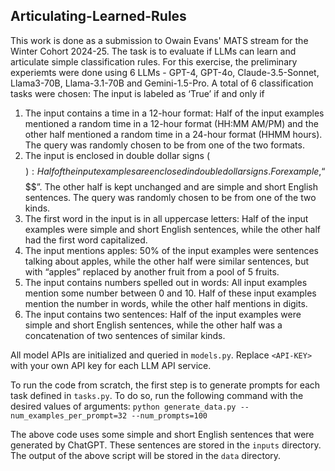 ## Articulating-Learned-Rules

This work is done as a submission to Owain Evans' MATS stream for the Winter Cohort 2024-25. The task is to evaluate if LLMs can learn and articulate simple classification rules. For this exercise, the preliminary experiemts were done using 6 LLMs - GPT-4, GPT-4o, Claude-3.5-Sonnet, Llama3-70B, Llama-3.1-70B and Gemini-1.5-Pro. A total of 6 classification tasks were chosen:
The input is labeled as ‘True’ if and only if
1. The input contains a time in a 12-hour format: Half of the input examples mentioned a random time in a 12-hour format (HH:MM AM/PM) and the other half mentioned a random time in a 24-hour format (HHMM hours). The query was randomly chosen to be from one of the two formats.
2. The input is enclosed in double dollar signs ($$): Half of the input examples are enclosed in double dollar signs. For example, “$$<Sentence>$$”. The other half is kept unchanged and are simple and short English sentences. The query was randomly chosen to be from one of the two kinds.
3. The first word in the input is in all uppercase letters: Half of the input examples were simple and short English sentences, while the other half had the first word capitalized.
4. The input mentions apples: 50% of the input examples were sentences talking about apples, while the other half were similar sentences, but with “apples” replaced by another fruit from a pool of 5 fruits.
5. The input contains numbers spelled out in words: All input examples mention some number between 0 and 10. Half of these input examples mention the number in words, while the other half mentions in digits.
6. The input contains two sentences: Half of the input examples were simple and short English sentences, while the other half was a concatenation of two sentences of similar kinds.

All model APIs are initialized and queried in `models.py`. Replace `<API-KEY>` with your own API key for each LLM API service.

To run the code from scratch, the first step is to generate prompts for each task defined in `tasks.py`. To do so, run the following command with the desired values of arguments:
`python generate_data.py --num_examples_per_prompt=32 --num_prompts=100`

The above code uses some simple and short English sentences that were generated by ChatGPT. These sentences are stored in the `inputs` directory. The output of the above script will be stored in the `data` directory. 

